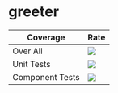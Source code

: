 # greeter

| Coverage | Rate |
|---|---|
| Over All  |![](https://codecov.io/gh/itaymizsap/greeter/graph/badge.svg) |
| Unit Tests | ![](https://codecov.io/gh/itaymizsap/greeter/graph/badge.svg?flag=unit-tests) |
| Component Tests |![](https://codecov.io/gh/itaymizsap/greeter/graph/badge.svg?flag=component-tests) |
